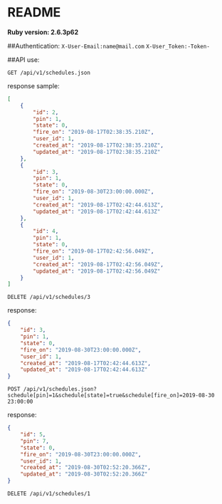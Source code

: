 # README

**Ruby version: 2.6.3p62**

##Authentication:
`X-User-Email:name@mail.com`
`X-User_Token:-Token-`

##API use:

`GET /api/v1/schedules.json`

response sample:
```json
[
    {
        "id": 2,
        "pin": 1,
        "state": 0,
        "fire_on": "2019-08-17T02:38:35.210Z",
        "user_id": 1,
        "created_at": "2019-08-17T02:38:35.210Z",
        "updated_at": "2019-08-17T02:38:35.210Z"
    },
    {  
        "id": 3,
        "pin": 1,
        "state": 0,
        "fire_on": "2019-08-30T23:00:00.000Z",
        "user_id": 1,
        "created_at": "2019-08-17T02:42:44.613Z",
        "updated_at": "2019-08-17T02:42:44.613Z"
    },
    {
        "id": 4,
        "pin": 1,
        "state": 0,
        "fire_on": "2019-08-17T02:42:56.049Z",
        "user_id": 1,
        "created_at": "2019-08-17T02:42:56.049Z",
        "updated_at": "2019-08-17T02:42:56.049Z"
    }
]

```
`DELETE /api/v1/schedules/3`

response:
```json
{
    "id": 3,
    "pin": 1,
    "state": 0,
    "fire_on": "2019-08-30T23:00:00.000Z",
    "user_id": 1,
    "created_at": "2019-08-17T02:42:44.613Z",
    "updated_at": "2019-08-17T02:42:44.613Z"
}
```

`POST /api/v1/schedules.json?schedule[pin]=1&schedule[state]=true&schedule[fire_on]=2019-08-30 23:00:00`

response:
```json
{
    "id": 5,
    "pin": 7,
    "state": 0,
    "fire_on": "2019-08-30T23:00:00.000Z",
    "user_id": 1,
    "created_at": "2019-08-30T02:52:20.366Z",
    "updated_at": "2019-08-30T02:52:20.366Z"
}
```

`DELETE /api/v1/schedules/1`